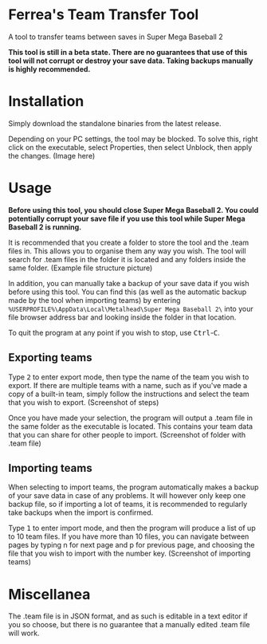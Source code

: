 # Ferrea's Team Transfer Tool
A tool to transfer teams between saves in Super Mega Baseball 2

**This tool is still in a beta state. There are no guarantees that use of this tool will not corrupt or destroy your save data. Taking backups manually is highly recommended.**

# Installation
Simply download the standalone binaries from the latest release.

Depending on your PC settings, the tool may be blocked. To solve this, right click on the executable, select Properties, then select Unblock, then apply the changes.
(Image here)

# Usage

**Before using this tool, you should close Super Mega Baseball 2. You could potentially corrupt your save file if you use this tool while Super Mega Baseball 2 is running.**

It is recommended that you create a folder to store the tool and the .team files in. This allows you to organise them any way you wish. The tool will search for .team files in the folder it is located and any folders inside the same folder.
(Example file structure picture)

In addition, you can manually take a backup of your save data if you wish before using this tool. You can find this (as well as the automatic backup made by the tool when importing teams) by entering `%USERPROFILE%\AppData\Local\Metalhead\Super Mega Baseball 2\` into your file browser address bar and looking inside the folder in that location.

To quit the program at any point if you wish to stop, use <kbd>Ctrl</kbd>-<kbd>C</kbd>.

## Exporting teams
Type <kbd>2</kbd> to enter export mode, then type the name of the team you wish to export. If there are multiple teams with a name, such as if you've made a copy of a built-in team, simply follow the instructions and select the team that you wish to export.
(Screenshot of steps)

Once you have made your selection, the program will output a .team file in the same folder as the executable is located. This contains your team data that you can share for other people to import.
(Screenshot of folder with .team file)

## Importing teams
When selecting to import teams, the program automatically makes a backup of your save data in case of any problems. It will however only keep one backup file, so if importing a lot of teams, it is recommended to regularly take backups when the import is confirmed.

Type <kbd>1</kbd> to enter import mode, and then the program will produce a list of up to 10 team files. If you have more than 10 files, you can navigate between pages by typing n for next page and p for previous page, and choosing the file that you wish to import with the number key.
(Screenshot of importing teams)

# Miscellanea
The .team file is in JSON format, and as such is editable in a text editor if you so choose, but there is no guarantee that a manually edited .team file will work.
